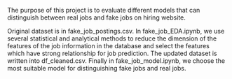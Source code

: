 The purpose of this project is to evaluate different models that can distinguish between real jobs and fake jobs on hiring website.

Original dataset is in fake_job_postings.csv. In fake_job_EDA.ipynb, we use several statistical and analytical methods to reduce the dimension of the features of the job information in the database and select the features which have strong relationship for job prediction. The updated dataset is written into df_cleaned.csv. Finally in fake_job_model.ipynb, we choose the most suitable model for distinguishing fake jobs and real jobs.

